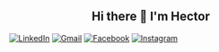 <h2 align="center">Hi there 👋 I'm Hector</h2>


[![LinkedIn][linkedin-shield]][linkedin-url]
[![Gmail][gmail-shield]][gmail-url]
[![Facebook][facebook-shield]][facebook-url]
[![Instagram][instagram-shield]][instagram-url]


<!-- MARKDOWN LINKS & IMAGES -->
[linkedin-shield]: https://img.shields.io/badge/LinkedIn-0077B5?style=for-the-badge&logo=linkedin&logoColor=white
[linkedin-url]: https://linkedin.com/in/hector-nava-mba
[gmail-shield]: https://img.shields.io/badge/Gmail-D14836?style=for-the-badge&logo=gmail&logoColor=white
[gmail-url]: hector.r.nava44@gmail.com
[facebook-shield]: https://img.shields.io/badge/Facebook-1877F2?style=for-the-badge&logo=facebook&logoColor=white
[facebook-url]: https://www.facebook.com/tito.nava
[instagram-shield]: https://img.shields.io/badge/Instagram-E4405F?style=for-the-badge&logo=instagram&logoColor=white
[instagram-url]: https://instagram.com/titonava35

<!--
**hnava47/hnava47** is a ✨ _special_ ✨ repository because its `README.md` (this file) appears on your GitHub profile.

Here are some ideas to get you started:

- 🔭 I’m currently working on ...
- 🌱 I’m currently learning ...
- 👯 I’m looking to collaborate on ...
- 🤔 I’m looking for help with ...
- 💬 Ask me about ...
- 📫 How to reach me: ...
- 😄 Pronouns: ...
- ⚡ Fun fact: ...
-->
